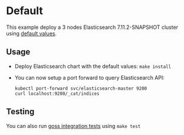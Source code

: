 # Default

This example deploy a 3 nodes Elasticsearch 7.11.2-SNAPSHOT cluster using
[default values][].


## Usage

* Deploy Elasticsearch chart with the default values: `make install`

* You can now setup a port forward to query Elasticsearch API:

  ```
  kubectl port-forward svc/elasticsearch-master 9200
  curl localhost:9200/_cat/indices
  ```


## Testing

You can also run [goss integration tests][] using `make test`


[goss integration tests]: https://github.com/elastic/helm-charts/tree/7.11/elasticsearch/examples/default/test/goss.yaml
[default values]: https://github.com/elastic/helm-charts/tree/7.11/elasticsearch/values.yaml
